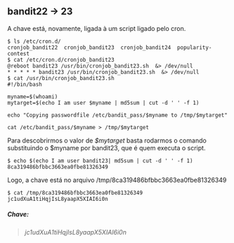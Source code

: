 ## bandit22 -> 23

A chave está, novamente, ligada à um script ligado pelo cron.

```
$ ls /etc/cron.d/
cronjob_bandit22  cronjob_bandit23  cronjob_bandit24  popularity-contest
$ cat /etc/cron.d/cronjob_bandit23 
@reboot bandit23 /usr/bin/cronjob_bandit23.sh  &> /dev/null
* * * * * bandit23 /usr/bin/cronjob_bandit23.sh  &> /dev/null
$ cat /usr/bin/cronjob_bandit23.sh 
#!/bin/bash

myname=$(whoami)
mytarget=$(echo I am user $myname | md5sum | cut -d ' ' -f 1)

echo "Copying passwordfile /etc/bandit_pass/$myname to /tmp/$mytarget"

cat /etc/bandit_pass/$myname > /tmp/$mytarget
```
Para descobrirmos o valor de _$mytarget_ basta rodarmos o comando substituindo o $myname por bandit23, que é quem executa o script.
```
$ echo $(echo I am user bandit23| md5sum | cut -d ' ' -f 1)
8ca319486bfbbc3663ea0fbe81326349
```

Logo, a chave está no arquivo /tmp/8ca319486bfbbc3663ea0fbe81326349
```
$ cat /tmp/8ca319486bfbbc3663ea0fbe81326349
jc1udXuA1tiHqjIsL8yaapX5XIAI6i0n
```

##### Chave:
> _jc1udXuA1tiHqjIsL8yaapX5XIAI6i0n_